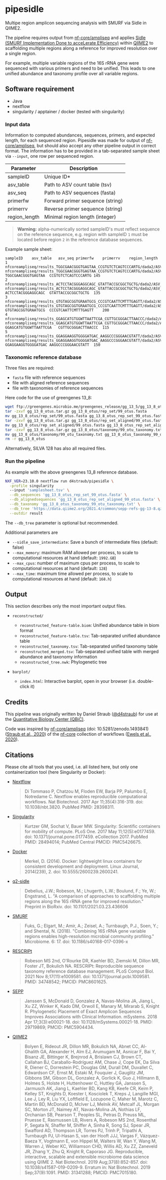 # pipesidle

Multipe region amplicon sequencing analysis with SMURF via Sidle in QIIME2.

The pipeline requires output from [nf-core/ampliseq](https://nf-co.re/ampliseq) and applies [Sidle (SMURF Implementation Done to acceLerate Efficiency)](https://github.com/jwdebelius/q2-sidle) within [QIIME2](https://qiime2.org/) to scaffolding multiple regions along a reference for improved resolution over a single region. 

For example, multiple variable regions of the 16S rRNA gene were sequenced with various primers and need to be unified. This leads to one unified abundance and taxonomy profile over all variable regions.

## Software requirement

- Java
- nextflow
- singularity / apptainer / docker (tested with singularity)

### Input data

Information to computed abundances, sequences, primers, and expected length, for each sequenced region. Pipesidle was made for output of [nf-core/ampliseq](https://nf-co.re/ampliseq), but should also accept any other pipeline output in correct format.
The information has to be provided in a tab-separated sample sheet via `--input`, one row per sequenced region.

| Parameter     | Description                      |
| ------------- | -------------------------------- |
| sampleID      | Unique ID*                       |
| asv_table     | Path to ASV count table (tsv)    |
| asv_seq       | Path to ASV sequences (fasta)    |
| primerfw      | Forward primer sequence (string) |
| primerrv      | Reverse primer sequence (string) |
| region_length | Minimal region length (integer)  |

> **Warning:**
> alpha-numerically sorted sampleID's must reflect sequence on the reference sequence, e.g. region with sampleID `1` must be located before region `2` in the reference database sequences.

Example sample sheet:

```csv
sampleID	asv_table	asv_seq	primerfw	primerrv	region_length
1	nfcoreampliseq/results_TGGCGAACGGGTGAGTAA_CCGTGTCTCAGTCCCARTG/dada2/ASV_table.tsv	nfcoreampliseq/results_TGGCGAACGGGTGAGTAA_CCGTGTCTCAGTCCCARTG/dada2/ASV_seqs.fasta	TGGCGAACGGGTGAGTAA	CCGTGTCTCAGTCCCARTG	145
2	nfcoreampliseq/results_ACTCCTACGGGAGGCAGC_GTATTACCGCGGCTGCTG/dada2/ASV_table.tsv	nfcoreampliseq/results_ACTCCTACGGGAGGCAGC_GTATTACCGCGGCTGCTG/dada2/ASV_seqs.fasta	ACTCCTACGGGAGGCAGC	GTATTACCGCGGCTGCTG	135
3	nfcoreampliseq/results_GTGTAGCGGTGRAATGCG_CCCGTCAATTCMTTTGAGTT/dada2/ASV_table.tsv	nfcoreampliseq/results_GTGTAGCGGTGRAATGCG_CCCGTCAATTCMTTTGAGTT/dada2/ASV_seqs.fasta	GTGTAGCGGTGRAATGCG	CCCGTCAATTCMTTTGAGTT	200
4	nfcoreampliseq/results_GGAGCATGTGGWTTAATTCGA_CGTTGCGGGACTTAACCC/dada2/ASV_table.tsv	nfcoreampliseq/results_GGAGCATGTGGWTTAATTCGA_CGTTGCGGGACTTAACCC/dada2/ASV_seqs.fasta	GGAGCATGTGGWTTAATTCGA	CGTTGCGGGACTTAACCC	115
5	nfcoreampliseq/results_GGAGGAAGGTGGGGATGAC_AAGGCCCGGGAACGTATT/dada2/ASV_table.tsv	nfcoreampliseq/results_GGAGGAAGGTGGGGATGAC_AAGGCCCGGGAACGTATT/dada2/ASV_seqs.fasta	GGAGGAAGGTGGGGATGAC	AAGGCCCGGGAACGTATT	150
```

### Taxonomic reference database

Three files are required:
- `fasta` file with reference sequences
- file with aligned reference sequences
- file with taxonomies of reference sequences

Here code for the use of greengenes 13_8:

```bash
wget ftp://greengenes.microbio.me/greengenes_release/gg_13_5/gg_13_8_otus.tar.gz
tar -zxvf gg_13_8_otus.tar.gz gg_13_8_otus/rep_set/99_otus.fasta
mv gg_13_8_otus/rep_set/99_otus.fasta gg_13_8_otus_rep_set_99_otus.fasta
tar -zxvf gg_13_8_otus.tar.gz gg_13_8_otus/rep_set_aligned/99_otus.fasta
mv gg_13_8_otus/rep_set_aligned/99_otus.fasta gg_13_8_otus_rep_set_aligned_99_otus.fasta
tar -zxvf gg_13_8_otus.tar.gz gg_13_8_otus/taxonomy/99_otu_taxonomy.txt
mv gg_13_8_otus/taxonomy/99_otu_taxonomy.txt gg_13_8_otus_taxonomy_99_otu_taxonomy.txt
rm -r gg_13_8_otus
```

Alternatively, SILVA 128 has also all required files.

### Run the pipeline

As example with the above greengenes 13_8 reference database.

```bash
NXF_VER=23.10.0 nextflow run d4straub/pipesidle \
  -profile singularity
  --input 'samplesheet.tsv' \
  --db_sequences 'gg_13_8_otus_rep_set_99_otus.fasta' \
  --db_alignedsequences 'gg_13_8_otus_rep_set_aligned_99_otus.fasta' \
  --db_taxonomy 'gg_13_8_otus_taxonomy_99_otu_taxonomy.txt' \
  --db_tree 'https://data.qiime2.org/2021.4/common/sepp-refs-gg-13-8.qza' \
  --outdir result
```

The `--db_tree` parameter is optional but recommended.

Additional parameters are
- `--sidle_save_intermediate`: Save a bunch of intermediate files (default: false)
- `--max_memory`: maximum RAM allowed per process, to scale to computational resources at hand (default: `1992.GB`)
- `--max_cpus`: number of maximum cpus per process, to scale to computational resources at hand (default: `128`)
- `--max_time`: maximum time allowed per process, to scale to computational resources at hand  (default: `168.h`)

## Output

This section describes only the most important output files.

- `reconstructed/`
  - `reconstructed_feature-table.biom`: Unified abundance table in biom format
  - `reconstructed_feature-table.tsv`: Tab-separated unified abundance table
  - `reconstructed_taxonomy.tsv`: Tab-separated unified taxonomy table 
  - `reconstructed_merged.tsv`: Tab-separated unified table with merged abundance and taxonomy information
  - `reconstructed_tree.nwk`: Phylogenetic tree

- `barplot/`
  - `index.html`: Interactive barplot, open in your browser (i.e. double-click it)

## Credits

This pipeline was originally written by Daniel Straub ([@d4straub](https://github.com/d4straub)) for use at the [Quantitative Biology Center (QBiC)](http://www.qbic.life).

Code was inspired by [nf-core/ampliseq](https://nf-co.re/ampliseq) (doi: 10.5281/zenodo.1493841) ([Straub et al., 2020](https://doi.org/10.3389/fmicb.2020.550420)) of the [nf-core](https://nf-co.re) collection of workflows ([Ewels et al., 2020](https://dx.doi.org/10.1038/s41587-020-0439-x)).

## Citations

Please cite all tools that you used, i.e. all listed here, but only one containerization tool (here Singularity or Docker):

- [Nextflow](https://pubmed.ncbi.nlm.nih.gov/28398311/)

  > Di Tommaso P, Chatzou M, Floden EW, Barja PP, Palumbo E, Notredame C. Nextflow enables reproducible computational workflows. Nat Biotechnol. 2017 Apr 11;35(4):316-319. doi: 10.1038/nbt.3820. PubMed PMID: 28398311.

- [Singularity](https://pubmed.ncbi.nlm.nih.gov/28494014/)

  > Kurtzer GM, Sochat V, Bauer MW. Singularity: Scientific containers for mobility of compute. PLoS One. 2017 May 11;12(5):e0177459. doi: 10.1371/journal.pone.0177459. eCollection 2017. PubMed PMID: 28494014; PubMed Central PMCID: PMC5426675.

- [Docker](https://dl.acm.org/doi/10.5555/2600239.2600241)

  > Merkel, D. (2014). Docker: lightweight linux containers for consistent development and deployment. Linux Journal, 2014(239), 2. doi: 10.5555/2600239.2600241.

- [q2-sidle](https://doi.org/10.1101/2021.03.23.436606)

  > Debelius, J.W.; Robeson, M.; Lhugerth, L.W.; Boulund, F.; Ye, W.; Engstrand, L. "A comparison of approaches to scaffolding multiple regions along the 16S rRNA gene for improved resolution." Preprint in BioRxiv. doi: 10.1101/2021.03.23.436606

- [SMURF](https://doi.org/10.1186/s40168-017-0396-x)

  > Fuks, G.; Elgart, M.; Amir, A.; Zeisel, A.; Turnbaugh, P.J., Soen, Y.; and Shental, N. (2018). "Combining 16S rRNA gene variable regions enables high-resolution microbial community profiling." Microbiome. 6: 17. doi: 10.1186/s40168-017-0396-x

- [RESCRIPt](https://doi.org/10.1371/journal.pcbi.1009581)

  > Robeson MS 2nd, O'Rourke DR, Kaehler BD, Ziemski M, Dillon MR, Foster JT, Bokulich NA. RESCRIPt: Reproducible sequence taxonomy reference database management. PLoS Comput Biol. 2021 Nov 8;17(11):e1009581. doi: 10.1371/journal.pcbi.1009581. PMID: 34748542; PMCID: PMC8601625.

- [SEPP](https://doi.org/10.1128/msystems.00021-18)

  > Janssen S, McDonald D, Gonzalez A, Navas-Molina JA, Jiang L, Xu ZZ, Winker K, Kado DM, Orwoll E, Manary M, Mirarab S, Knight R. Phylogenetic Placement of Exact Amplicon Sequences Improves Associations with Clinical Information. mSystems. 2018 Apr 17;3(3):e00021-18. doi: 10.1128/mSystems.00021-18. PMID: 29719869; PMCID: PMC5904434.

- [QIIME2](https://pubmed.ncbi.nlm.nih.gov/31341288/)

  > Bolyen E, Rideout JR, Dillon MR, Bokulich NA, Abnet CC, Al-Ghalith GA, Alexander H, Alm EJ, Arumugam M, Asnicar F, Bai Y, Bisanz JE, Bittinger K, Brejnrod A, Brislawn CJ, Brown CT, Callahan BJ, Caraballo-Rodríguez AM, Chase J, Cope EK, Da Silva R, Diener C, Dorrestein PC, Douglas GM, Durall DM, Duvallet C, Edwardson CF, Ernst M, Estaki M, Fouquier J, Gauglitz JM, Gibbons SM, Gibson DL, Gonzalez A, Gorlick K, Guo J, Hillmann B, Holmes S, Holste H, Huttenhower C, Huttley GA, Janssen S, Jarmusch AK, Jiang L, Kaehler BD, Kang KB, Keefe CR, Keim P, Kelley ST, Knights D, Koester I, Kosciolek T, Kreps J, Langille MGI, Lee J, Ley R, Liu YX, Loftfield E, Lozupone C, Maher M, Marotz C, Martin BD, McDonald D, McIver LJ, Melnik AV, Metcalf JL, Morgan SC, Morton JT, Naimey AT, Navas-Molina JA, Nothias LF, Orchanian SB, Pearson T, Peoples SL, Petras D, Preuss ML, Pruesse E, Rasmussen LB, Rivers A, Robeson MS 2nd, Rosenthal P, Segata N, Shaffer M, Shiffer A, Sinha R, Song SJ, Spear JR, Swafford AD, Thompson LR, Torres PJ, Trinh P, Tripathi A, Turnbaugh PJ, Ul-Hasan S, van der Hooft JJJ, Vargas F, Vázquez-Baeza Y, Vogtmann E, von Hippel M, Walters W, Wan Y, Wang M, Warren J, Weber KC, Williamson CHD, Willis AD, Xu ZZ, Zaneveld JR, Zhang Y, Zhu Q, Knight R, Caporaso JG. Reproducible, interactive, scalable and extensible microbiome data science using QIIME 2. Nat Biotechnol. 2019 Aug;37(8):852-857. doi: 10.1038/s41587-019-0209-9. Erratum in: Nat Biotechnol. 2019 Sep;37(9):1091. PMID: 31341288; PMCID: PMC7015180.
